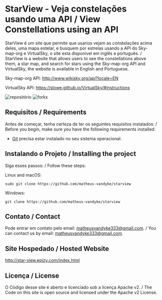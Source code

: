 # StarView - Veja constelações usando uma API / View Constellations using an API

StarView é um site que permite que usarios vejam as constelações acima deles, uma mapa estelar, e busquem por estrelas usando a API do Sky-map-org e VirtualSky, o  site esta disponivel em inglês e português. / StarView is a website that allows users to see the constellations above them, a star map, and search for stars using the Sky-map-org API and VirtualSky, the website is available in English and Portuguese.

Sky-map-org API: http://www.wikisky.org/api?locale=EN

VirtualSky API: https://slowe.github.io/VirtualSky/#instructions

![repositório](https://img.shields.io/github/repo-size/matheus-vandyke/starview) ![forks](https://img.shields.io/github/forks/matheus-vandyke/starview?style=social)


## Requisitos / Requirements

Antes de começar, tenha certeza de ter os seguintes requisitos instalados: / Before you begin, make sure you have the following requirements installed:

* [Git](https://git-scm.com/downloads "Download Git") precisa estar instalado no seu sistema operacional.

## Instalando o Projeto / Installing the project

Siga esses passos: / Follow these steps:

Linux and macOS:

```
sudo git clone https://github.com/matheus-vandyke/starview
```

Windows:

```
git clone https://github.com/matheus-vandyke/starview
```

## Contato / Contact

Pode entrar em contato pelo email: matheusvandyke333@gmail.com. / You can contact us by email: matheusvandyke333@gmail.com.

## Site Hospedado / Hosted Website

http://star-view.epizy.com/index.html

## Licença / License

O Código desse site é aberto e licenciado sob a licença Apache v2. / The Code on this site is open source and licensed under the Apache v2 License.
